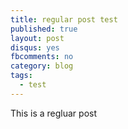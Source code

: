 ```yaml
---
title: regular post test
published: true
layout: post
disqus: yes
fbcomments: no
category: blog
tags: 
  - test
---
```



This is a regluar post
